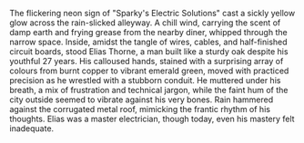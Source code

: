 The flickering neon sign of "Sparky's Electric Solutions" cast a sickly yellow glow across the rain-slicked alleyway.  A chill wind, carrying the scent of damp earth and frying grease from the nearby diner, whipped through the narrow space.  Inside, amidst the tangle of wires, cables, and half-finished circuit boards, stood  Elias Thorne, a man built like a sturdy oak despite his youthful 27 years.  His calloused hands, stained with a surprising array of colours from burnt copper to vibrant emerald green, moved with practiced precision as he wrestled with a stubborn conduit.  He muttered under his breath, a mix of frustration and technical jargon, while the faint hum of the city outside seemed to vibrate against his very bones.  Rain hammered against the corrugated metal roof, mimicking the frantic rhythm of his thoughts.  Elias was a master electrician, though today, even his mastery felt inadequate.
